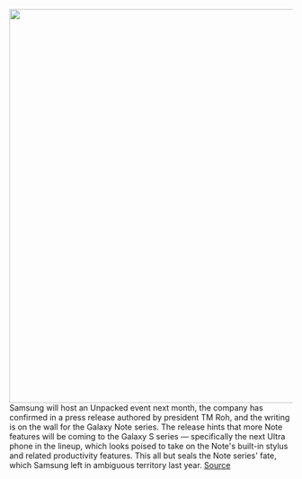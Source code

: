 <img src='https://cdn.vox-cdn.com/thumbor/YcVdG70zMPRKwGOe4uRq6bJ6xiQ=/0x0:2040x1360/1200x800/filters:focal(857x517:1183x843)/cdn.vox-cdn.com/uploads/chorus_image/image/70414140/dbohn_201004_4226_0002.0.0.jpg' width='700px' /><br/>
Samsung will host an Unpacked event next month, the company has confirmed in a press release authored by president TM Roh, and the writing is on the wall for the Galaxy Note series. The release hints that more Note features will be coming to the Galaxy S series — specifically the next Ultra phone in the lineup, which looks poised to take on the Note's built-in stylus and related productivity features. This all but seals the Note series' fate, which Samsung left in ambiguous territory last year.
<a href='https://www.theverge.com/2022/1/20/22893640/samsung-unpacked-february-2022-galaxy-s22-ultra'> Source <a/>